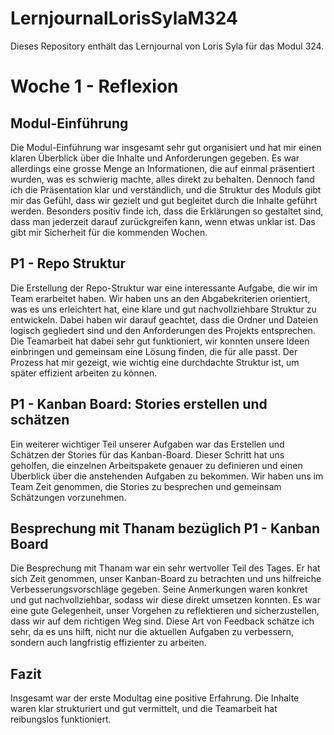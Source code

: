 # LernjournalLorisSylaM324
Dieses Repository enthält das Lernjournal von Loris Syla für das Modul 324.
# Woche 1 - Reflexion

## Modul-Einführung
Die Modul-Einführung war insgesamt sehr gut organisiert und hat mir einen klaren Überblick über die Inhalte und Anforderungen gegeben. Es war allerdings eine grosse Menge an Informationen, die auf einmal präsentiert wurden, was es schwierig machte, alles direkt zu behalten. Dennoch fand ich die Präsentation klar und verständlich, und die Struktur des Moduls gibt mir das Gefühl, dass wir gezielt und gut begleitet durch die Inhalte geführt werden. Besonders positiv finde ich, dass die Erklärungen so gestaltet sind, dass man jederzeit darauf zurückgreifen kann, wenn etwas unklar ist. Das gibt mir Sicherheit für die kommenden Wochen.

## P1 - Repo Struktur
Die Erstellung der Repo-Struktur war eine interessante Aufgabe, die wir im Team erarbeitet haben. Wir haben uns an den Abgabekriterien orientiert, was es uns erleichtert hat, eine klare und gut nachvollziehbare Struktur zu entwickeln. Dabei haben wir darauf geachtet, dass die Ordner und Dateien logisch gegliedert sind und den Anforderungen des Projekts entsprechen. Die Teamarbeit hat dabei sehr gut funktioniert, wir konnten unsere Ideen einbringen und gemeinsam eine Lösung finden, die für alle passt. Der Prozess hat mir gezeigt, wie wichtig eine durchdachte Struktur ist, um später effizient arbeiten zu können.

## P1 - Kanban Board: Stories erstellen und schätzen
Ein weiterer wichtiger Teil unserer Aufgaben war das Erstellen und Schätzen der Stories für das Kanban-Board. Dieser Schritt hat uns geholfen, die einzelnen Arbeitspakete genauer zu definieren und einen Überblick über die anstehenden Aufgaben zu bekommen. Wir haben uns im Team Zeit genommen, die Stories zu besprechen und gemeinsam Schätzungen vorzunehmen.

## Besprechung mit Thanam bezüglich P1 - Kanban Board
Die Besprechung mit Thanam war ein sehr wertvoller Teil des Tages. Er hat sich Zeit genommen, unser Kanban-Board zu betrachten und uns hilfreiche Verbesserungsvorschläge gegeben. Seine Anmerkungen waren konkret und gut nachvollziehbar, sodass wir diese direkt umsetzen konnten. Es war eine gute Gelegenheit, unser Vorgehen zu reflektieren und sicherzustellen, dass wir auf dem richtigen Weg sind. Diese Art von Feedback schätze ich sehr, da es uns hilft, nicht nur die aktuellen Aufgaben zu verbessern, sondern auch langfristig effizienter zu arbeiten.

## Fazit
Insgesamt war der erste Modultag eine positive Erfahrung. Die Inhalte waren klar strukturiert und gut vermittelt, und die Teamarbeit hat reibungslos funktioniert.
